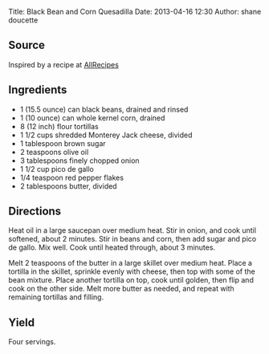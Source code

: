 Title: Black Bean and Corn Quesadilla
Date: 2013-04-16 12:30
Author: shane doucette

## Source
Inspired by a recipe at [AllRecipes](http://allrecipes.com/Recipe/Black-Bean-and-Corn-Quesadillas/Detail.aspx)

## Ingredients
+ 1 (15.5 ounce) can black beans, drained and rinsed
+ 1 (10 ounce) can whole kernel corn, drained
+ 8 (12 inch) flour tortillas
+ 1 1/2 cups shredded Monterey Jack cheese, divided
+ 1 tablespoon brown sugar
+ 2 teaspoons olive oil
+ 3 tablespoons finely chopped onion
+ 1 1/2 cup pico de gallo
+ 1/4 teaspoon red pepper flakes
+ 2 tablespoons butter, divided

## Directions
Heat oil in a large saucepan over medium heat. Stir in onion, and cook until softened, about 2 minutes. Stir in beans and corn, then add sugar and pico de gallo.  Mix well. Cook until heated through, about 3 minutes.

Melt 2 teaspoons of the butter in a large skillet over medium heat. Place a tortilla in the skillet, sprinkle evenly with cheese, then top with some of the bean mixture. Place another tortilla on top, cook until golden, then flip and cook on the other side. Melt more butter as needed, and repeat with remaining tortillas and filling.

## Yield
Four servings.
